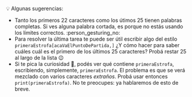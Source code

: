 :bulb: Algunas sugerencias: 

* Tanto los primeros 22 caracteres como los útimos 25 tienen palabras completas. Si ves alguna palabra cortada, es porque no estás usando los límites correctos. :person_gesturing_no: 
* Para resolver la última tarea te puede ser útil escribir algo del estilo `primeraEstrofa[acaVaElPuntoDePartida,]` ¿Y cómo hacer para saber cuáles cuál es el primero de los últimos 25 caracteres? Probá restar 25 al largo de la lista :wink:
* Si te pica la  curiosidad :honeybee:, podés ver qué contiene `primeraEstrofa`, escribiendo, simplemente, `primeraEstrofa`. El problema es que se verá mezclado con varios caracteres _extraños_. Probá usar entonces `print(primeraEstrofa)`. No te preocupes: ya hablaremos de esto de breve. 
